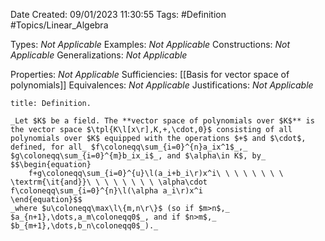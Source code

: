 <div class="topSpace"></div>

Date Created: 09/01/2023 11:30:55
Tags: #Definition #Topics/Linear_Algebra

Types: _Not Applicable_
Examples: _Not Applicable_
Constructions: _Not Applicable_
Generalizations: _Not Applicable_

Properties: _Not Applicable_
Sufficiencies: [[Basis for vector space of polynomials]]
Equivalences: _Not Applicable_
Justifications: _Not Applicable_

``` ad-Definition
title: Definition.

_Let $K$ be a field. The **vector space of polynomials over $K$** is the vector space $\tpl{K\l[x\r],K,+,\cdot,0}$ consisting of all polynomials over $K$ equipped with the operations $+$ and $\cdot$, defined, for all_ $f\coloneqq\sum_{i=0}^{n}a_ix^1$_,_ $g\coloneqq\sum_{i=0}^{m}b_ix_i$_, and $\alpha\in K$, by_
$$\begin{equation}
    f+g\coloneqq\sum_{i=0}^{u}\l(a_i+b_i\r)x^i\ \ \ \ \ \ \ \ \textrm{\it{and}}\ \ \ \ \ \ \ \ \alpha\cdot f\coloneqq\sum_{i=0}^{n}\l(\alpha a_i\r)x^i
\end{equation}$$
_where $u\coloneqq\max\l\{m,n\r\}$ (so if $m>n$,_ $a_{n+1},\dots,a_m\coloneqq0$_, and if $n>m$,_ $b_{m+1},\dots,b_n\coloneqq0$_)._

```

